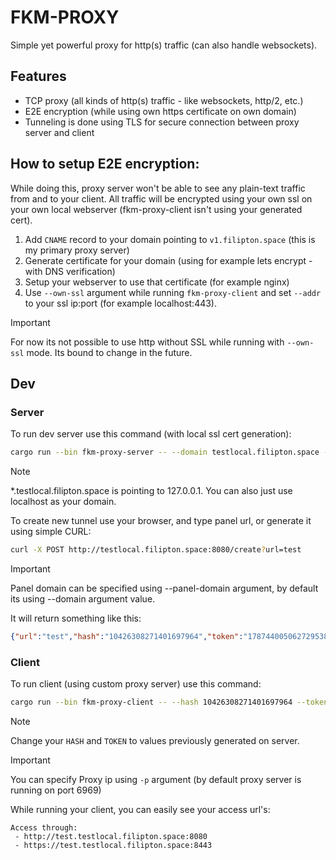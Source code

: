 # FKM-PROXY
Simple yet powerful proxy for http(s) traffic (can also handle websockets).


## Features
- TCP proxy (all kinds of http(s) traffic - like websockets, http/2, etc.)
- E2E encryption (while using own https certificate on own domain)
- Tunneling is done using TLS for secure connection between proxy server and client


## How to setup E2E encryption:
While doing this, proxy server won't be able to see any plain-text traffic from and to your client.
All traffic will be encrypted using your own ssl on your own local webserver (fkm-proxy-client isn't using your generated cert).

1. Add `CNAME` record to your domain pointing to `v1.filipton.space` (this is my primary proxy server)
2. Generate certificate for your domain (using for example lets encrypt - with DNS verification)
3. Setup your webserver to use that certificate (for example nginx)
4. Use `--own-ssl` argument while running `fkm-proxy-client` and set `--addr` to your ssl ip:port (for example localhost:443).
> [!IMPORTANT]
> For now its not possible to use http without SSL while running with `--own-ssl` mode. Its bound to change in the future.


## Dev
### Server
To run dev server use this command (with local ssl cert generation):
```bash
cargo run --bin fkm-proxy-server -- --domain testlocal.filipton.space --generate-cert --bind-ssl 0.0.0.0:8080 --bin-nonssl 0.0.0.0:8443
```

> [!NOTE]
> *.testlocal.filipton.space is pointing to 127.0.0.1. You can also just use localhost as your domain.


To create new tunnel use your browser, and type panel url, or generate it using simple CURL:
```bash
curl -X POST http://testlocal.filipton.space:8080/create?url=test
```
> [!IMPORTANT]
> Panel domain can be specified using --panel-domain argument, by default its using --domain argument value.

It will return something like this:
```json
{"url":"test","hash":"10426308271401697964","token":"178744005062729538121086180162812072708"}
```


### Client
To run client (using custom proxy server) use this command:
```bash
cargo run --bin fkm-proxy-client -- --hash 10426308271401697964 --token 178744005062729538121086180162812072708 -a 127.0.0.1:5000 -p localhost:6969
```
> [!NOTE]  
> Change your `HASH` and `TOKEN` to values previously generated on server.

> [!IMPORTANT]
> You can specify Proxy ip using `-p` argument (by default proxy server is running on port 6969)


While running your client, you can easily see your access url's:
```
Access through:
 - http://test.testlocal.filipton.space:8080
 - https://test.testlocal.filipton.space:8443
```

